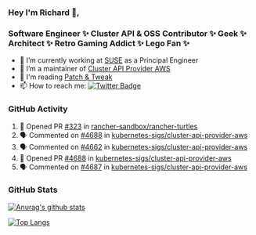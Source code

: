 ### Hey I'm Richard 👋, 

<h3 align="left">Software Engineer ✨ Cluster API & OSS Contributor ✨ Geek ✨ Architect ✨ Retro Gaming Addict ✨ Lego Fan ✨</h3>

- 🔭 I’m currently working at [SUSE](https://www.suse.com/) as a Principal Engineer
- 👯 I’m a maintainer of [Cluster API Provider AWS](https://github.com/kubernetes-sigs/cluster-api-provider-aws)
- 💬 I'm reading [Patch & Tweak](https://bjooks.com/products/patch-tweak-exploring-modular-synthesis)
- 📫 How to reach me: [![Twitter Badge](https://img.shields.io/badge/-@fruit_case-00acee?style=flat&logo=Twitter&logoColor=white)](https://twitter.com/intent/follow?screen_name=fruit_case "Follow on Twitter")

### GitHub Activity 

<!--START_SECTION:activity-->
1. 💪 Opened PR [#323](https://github.com/rancher-sandbox/rancher-turtles/pull/323) in [rancher-sandbox/rancher-turtles](https://github.com/rancher-sandbox/rancher-turtles)
2. 🗣 Commented on [#4688](https://github.com/kubernetes-sigs/cluster-api-provider-aws/pull/4688#issuecomment-1854163574) in [kubernetes-sigs/cluster-api-provider-aws](https://github.com/kubernetes-sigs/cluster-api-provider-aws)
3. 🗣 Commented on [#4662](https://github.com/kubernetes-sigs/cluster-api-provider-aws/pull/4662#issuecomment-1854162788) in [kubernetes-sigs/cluster-api-provider-aws](https://github.com/kubernetes-sigs/cluster-api-provider-aws)
4. 💪 Opened PR [#4688](https://github.com/kubernetes-sigs/cluster-api-provider-aws/pull/4688) in [kubernetes-sigs/cluster-api-provider-aws](https://github.com/kubernetes-sigs/cluster-api-provider-aws)
5. 🗣 Commented on [#4687](https://github.com/kubernetes-sigs/cluster-api-provider-aws/pull/4687#issuecomment-1854132135) in [kubernetes-sigs/cluster-api-provider-aws](https://github.com/kubernetes-sigs/cluster-api-provider-aws)
<!--END_SECTION:activity-->

### GitHub Stats

[![Anurag's github stats](https://github-readme-stats.vercel.app/api?username=richardcase&count_private=true&show_icons=true)](https://github.com/anuraghazra/github-readme-stats)

[![Top Langs](https://github-readme-stats.vercel.app/api/top-langs/?username=richardcase&hide=html&layout=compact)](https://github.com/anuraghazra/github-readme-stats)
